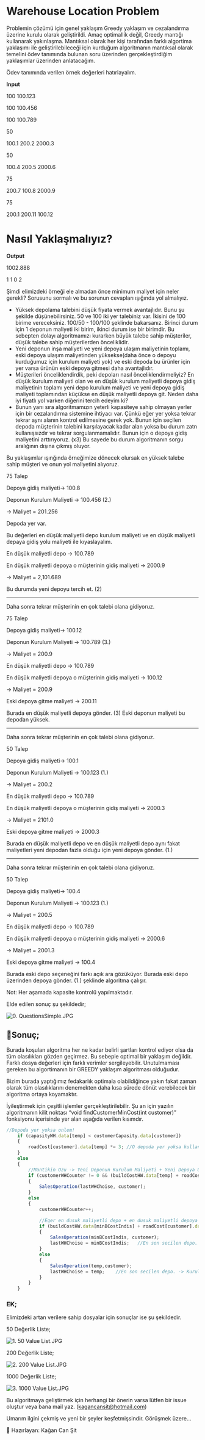 # Warehouse Location Problem

Problemin çözümü için genel yaklaşım Greedy yaklaşım ve cezalandırma üzerine kurulu olarak geliştirildi. Amaç optimallik değil, Greedy mantığı kullanarak yakınlaşma. Mantıksal olarak her kişi tarafından farklı algortima yaklaşımı ile geliştirilebileceği için kurduğum algoritmanın mantıksal olarak temelini ödev tanımında bulunan soru üzerinden gerçekleştirdiğim yaklaşımlar üzerinden anlatacağım.

Ödev tanımında verilen örnek değerleri hatırlayalım.

**Input**

100      100.123

100      100.456

100      100.789

50

100.1      200.2      2000.3

50

100.4      200.5      2000.6

75

200.7      100.8      2000.9

75

200.1      200.11    100.12

# Nasıl Yaklaşmalıyız?

**Output**

1002.888

1  1  0  2

Şimdi elimizdeki örneği ele almadan önce minimum maliyet için neler gerekli? Sorusunu sormalı ve bu sorunun cevapları ışığında yol almalıyız.

- Yüksek depolama talebini düşük fiyata vermek avantajlıdır. Bunu şu şekilde düşünebilirsiniz. 50 ve 100 iki yer talebiniz var. İkisini de 100 birime vereceksiniz. 100/50 - 100/100 şeklinde bakarsanız. Birinci durum için 1 deponun maliyeti iki birim, ikinci durum ise bir birimdir. Bu sebepten dolayı algoritmamızı kurarken büyük talebe sahip müşteriler, düşük talebe sahip müşterilerden önceliklidir.
- Yeni deponun inşa maliyeti ve yeni depoya ulaşım maliyetinin toplamı, eski depoya ulaşım maliyetinden yüksekse(daha önce o depoyu kurduğumuz için kurulum maliyeti yok)  ve eski depoda bu ürünler için yer varsa ürünün eski depoya gitmesi daha avantajlıdır.
- Müşterileri önceliklendirdik, peki depoları nasıl önceliklendirmeliyiz? En düşük kurulum maliyeti olan ve en düşük kurulum maliyetli depoya gidiş maliyetinin toplamı yeni depo kurulum maliyeti ve yeni depoya gidiş maliyeti toplamından küçükse en düşük maliyetli depoya git. Neden daha iyi fiyatlı yol varken diğerini tercih edeyim ki?
- Bunun yanı sıra algoritmamızın yeterli kapasiteye sahip olmayan yerler için bir cezalandırma sistemine ihtiyacı var. Çünkü eğer yer yoksa  tekrar tekrar aynı alanın kontrol edilmesine gerek yok. Bunun için seçilen depoda müşterinin talebini karşılayacak kadar alan yoksa bu durum zatn kullanışsızdır ve tekrar sorgulanmamalıdır. Bunun için o depoya gidiş maliyetini arttırıyoruz. (x3) Bu sayede bu durum algoritmanın sorgu aralığının dışına çıkmış oluyor.

Bu yaklaşımlar ışınğında örneğimize dönecek olursak en yüksek talebe sahip müşteri ve onun yol maliyetini alıyoruz.

75 Talep

Depoya gidiş maliyeti→ 100.8 

Deponun Kurulum Maliyeti → 100.456 (2.) 

→ Maliyet = 201.256 

Depoda yer var.

Bu değerleri en düşük maliyetli depo kurulum maliyeti ve en düşük maliyetli depaya gidiş yolu maliyeti ile kıyaslayalım.

En düşük maliyetli depo → 100.789

En düşük maliyetli depoya o müşterinin gidiş maliyeti → 2000.9 

→ Maliyet = 2,101.689

Bu durumda yeni depoyu tercih et. (2)

---

Daha sonra tekrar müşterinin en çok talebi olana gidiyoruz.

75 Talep

Depoya gidiş maliyeti→ 100.12 

Deponun Kurulum Maliyeti → 100.789 (3.) 

→ Maliyet = 200.9

En düşük maliyetli depo → 100.789

En düşük maliyetli depoya o müşterinin gidiş maliyeti → 100.12 

→ Maliyet = 200.9

Eski depoya gitme maliyeti → 200.11

Burada en düşük maliyetli depoya gönder. (3) Eski deponun maliyeti bu depodan yüksek.

---

Daha sonra tekrar müşterinin en çok talebi olana gidiyoruz.

50 Talep

Depoya gidiş maliyeti→ 100.1 

Deponun Kurulum Maliyeti → 100.123 (1.) 

→ Maliyet = 200.2

En düşük maliyetli depo → 100.789

En düşük maliyetli depoya o müşterinin gidiş maliyeti → 2000.3 

→ Maliyet = 2101.0

Eski depoya gitme maliyeti → 2000.3

Burada en düşük maliyetli depo ve en düşük maliyetli depo aynı fakat maliyetleri yeni depodan fazla olduğu için yeni depoya gönder. (1.)

---

Daha sonra tekrar müşterinin en çok talebi olana gidiyoruz.

50 Talep

Depoya gidiş maliyeti→ 100.4

Deponun Kurulum Maliyeti → 100.123 (1.) 

→ Maliyet = 200.5

En düşük maliyetli depo → 100.789

En düşük maliyetli depoya o müşterinin gidiş maliyeti → 2000.6 

→ Maliyet = 2001.3

Eski depoya gitme maliyeti → 100.4

Burada eski depo seçeneğini farkı açık ara gözüküyor. Burada eski depo üzerinden depoya gönder. (1.) şeklinde algoritma çalışır.

Not: Her aşamada kapasite kontrolü yapılmaktadır.

Elde edilen sonuç şu şekildedir;

![0. QuestionsSimple.JPG](https://github.com/KaganCanSit/WarehouseLocationProblem/blob/main/Outputs/0._QuestionsSimple.jpg)

## 🎯Sonuç;

Burada koşulan algoritma her ne kadar belirli şartları kontrol ediyor olsa da tüm olasılıkları gözden geçirmez. Bu sebeple optimal bir yaklaşım değildir. Farklı dosya değerleri için farklı verimler sergileyebilir. Unutulmaması gereken bu algortimanın bir GREEDY yaklaşım algoritması olduğudur.

Bizim burada yaptığımız fedakarlık optimala olabildiğince yakın fakat zaman olarak tüm olasılıklarını denemekten daha kısa sürede dönüt verebilecek bir algoritma ortaya koyamaktır.

İyileştirmek için çeşitli işlemler gerçekleştirilebilir. Şu an için yazılın algoritmanın kilit noktası “void findCustomerMinCost(int customer)” fonksiyonu içerisinde yer alan aşağıda verilen kısımdır.

```jsx
//Depoda yer yoksa onlem!
	if (capasityWH.data[temp] < customerCapasity.data[customer])
	{
		roadCost[customer].data[temp] *= 3;	//O depoda yer yoksa kullanilmasi zaten mumkun degil. Maliyetini arttiriyoruz.
	}
	else
	{
		//Mantikin Ozu -> Yeni Deponun Kurulum Maliyeti + Yeni Depoya Ulasim Maliyet > Eski Depoya Yolculuk Maliyetinden fazlaysa ve eski depoda alan varsa eski depoyu tercih et.
		if (customerWHCounter != 0 && (buildCostHW.data[temp] + roadCost[customer].data[temp]) > roadCost[customer].data[lastWHChoise] && capasityWH.data[lastWHChoise] >= customerCapasity.data[customer])
		{
			SalesOperation(lastWHChoise, customer);
		}
		else
		{
			customerWHCounter++;

			//Eger en dusuk maliyetli depo + en dusuk maliyetli depoya yolculuk maliyeti < Yeni Depo Kurulum Maliyeti + Yeni Depoya Yolculuk Maliyetinden kucuk ise en dusuk maliyetli depoyu Sec
			if (buildCostHW.data[minBCostIndis] + roadCost[customer].data[minBCostIndis] < buildCostHW.data[temp] + roadCost[customer].data[temp] && capasityWH.data[minBCostIndis] >= customerCapasity.data[customer])
			{
				SalesOperation(minBCostIndis, customer);
				lastWHChoise = minBCostIndis;	//En son secilen depo. -> Kurulum maliyeti farki icin gerekli.
			}
			else
			{
				SalesOperation(temp,customer);
				lastWHChoise = temp;	//En son secilen depo. -> Kurulum maliyeti farki icin gerekli.
			}
		}
	}
```

### EK;

Elimizdeki artan verilere sahip dosyalar için sonuçlar ise şu şekildedir.

50 Değerlik Liste;

![1. 50 Value List.JPG](https://github.com/KaganCanSit/WarehouseLocationProblem/blob/main/Outputs/1._50_Value_List.jpg)

200 Değerlik Liste;

![2. 200 Value List.JPG](https://github.com/KaganCanSit/WarehouseLocationProblem/blob/main/Outputs/2._200_Value_List.jpg)

1000 Değerlik Liste;

![3. 1000 Value List.JPG](https://github.com/KaganCanSit/WarehouseLocationProblem/blob/main/Outputs/3._1000_Value_List.jpg)

Bu algoritmaya geliştirmek için herhangi bir önerin varsa lütfen bir issue oluştur veya bana mail yaz. (kagancansit@hotmail.com)

Umarım ilgini çekmiş ve yeni bir şeyler keşfetmişsindir. Görüşmek üzere...

<aside>
📌 Hazırlayan: Kağan Can Şit
</aside>
